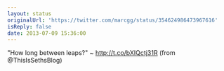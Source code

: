 ```yaml
---
layout: status
originalUrl: 'https://twitter.com/marcgg/status/354624986473967616'
isReply: false
date: 2013-07-09 15:36:00
---
```


"How long between leaps?" ~ http://t.co/bXIQctj31R (from @ThisIsSethsBlog)
